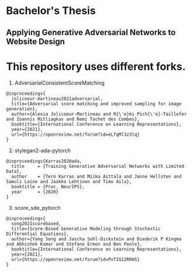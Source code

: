 # Bachelor's Thesis
## Applying Generative Adversarial Networks to Website Design

# This repository uses different forks.

1. AdversarialConsistentScoreMatching
```
@inproceedings{
  jolicoeur-martineau2021adversarial,
  title={Adversarial score matching and improved sampling for image generation},
  author={Alexia Jolicoeur-Martineau and R{\'e}mi Pich{\'e}-Taillefer and Ioannis Mitliagkas and Remi Tachet des Combes},
  booktitle={International Conference on Learning Representations},
  year={2021},
  url={https://openreview.net/forum?id=eLfqMl3z3lq}
}
```

2. stylegan2-ada-pytorch
```
@inproceedings{Karras2020ada,
  title     = {Training Generative Adversarial Networks with Limited Data},
  author    = {Tero Karras and Miika Aittala and Janne Hellsten and Samuli Laine and Jaakko Lehtinen and Timo Aila},
  booktitle = {Proc. NeurIPS},
  year      = {2020}
}
```

3. score_sde_pytorch
```
@inproceedings{
  song2021scorebased,
  title={Score-Based Generative Modeling through Stochastic Differential Equations},
  author={Yang Song and Jascha Sohl-Dickstein and Diederik P Kingma and Abhishek Kumar and Stefano Ermon and Ben Poole},
  booktitle={International Conference on Learning Representations},
  year={2021},
  url={https://openreview.net/forum?id=PxTIG12RRHS}
}
```